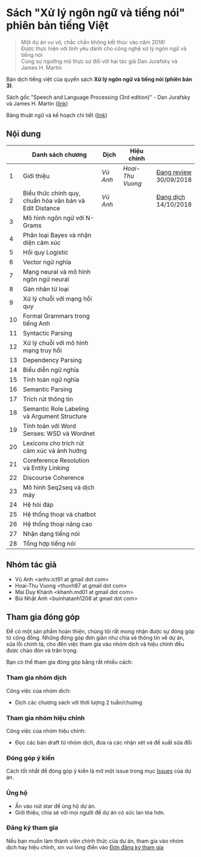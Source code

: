 # Sách "Xử lý ngôn ngữ và tiếng nói" phiên bản tiếng Việt 

> Một dự án vu vơ, chắc chắn không kết thúc vào năm 2018!<br>
> Được thực hiện với tình yêu dành cho công nghệ xử lý ngôn ngữ và tiếng nói<br>
> Cùng sự ngưỡng mộ thực sự đối với hai tác giả Dan Jurafsky và James H. Martin

Bản dịch tiếng việt của quyển sách **Xử lý ngôn ngữ và tiếng nói (phiên bản 3)**.

Sách gốc "Speech and Language Processing (3rd edition)" - Dan Jurafsky và James H. Martin ([link](https://web.stanford.edu/~jurafsky/slp3/))

Bảng thuật ngữ và kế hoạch chi tiết ([link](https://docs.google.com/spreadsheets/d/1iHO-ktjAj4qS9--lijADSiGdsxRmnMuEmrOJoiyLUU8/edit?usp=sharing)) 

## Nội dung

|    | Danh sách chương                                        | Dịch       | Hiệu chỉnh           |                   |
|----|---------------------------------------------------------|------------|---------------------|--------------------|
| 1  | Giới thiệu                                              | *Vũ Anh*   | *Hoai-Thu Vuong*     | [Đang review](pdf/1.pdf)<br/>30/09/2018 |
| 2  | Biểu thức chính quy, chuẩn hóa văn bản và Edit Distance | *Vũ Anh*   |                      | [Đang dịch](pdf/2.pdf)<br>14/10/2018|
| 3  | Mô hình ngôn ngữ với N-Grams                            |            |                      |               |
| 4  | Phân loại Bayes và nhận diện cảm xúc                    |            |                      |               |
| 5  | Hồi quy Logistic                                        |            |                      |               |
| 6  | Vector ngữ nghĩa                                        |            |                      |               |
| 7  | Mạng neural và mô hình ngôn ngữ neural                  |            |                      |               |
| 8  | Gán nhãn từ loại                                        |            |                      |               |
| 9  | Xử lý chuỗi với mạng hồi quy                            |            |                      |               |
| 10 | Formal Grammars trong tiếng Anh                         |            |                      |               |
| 11 | Syntactic Parsing                                       |            |                      |               |
| 12 | Xử lý chuỗi với mô hình mạng truy hồi                   |            |                      |               |
| 13 | Dependency Parsing                                      |            |                      |               |
| 14 | Biểu diễn ngữ nghĩa                                     |            |                      |               |
| 15 | Tính toán ngữ nghĩa                                     |            |                      |               |
| 16 | Semantic Parsing                                        |            |                      |               |
| 17 | Trích rút thông tin                                     |            |                      |               |
| 18 | Semantic Role Labeling và Argument Structure            |            |                      |               |
| 19 | Tính toán với Word Senses: WSD và Wordnet               |            |                      |               |
| 20 | Lexicons cho trích rút cảm xúc và ảnh hưởng             |            |                      |               |
| 21 | Coreference Resolution và Entity Linking                |            |                      |               |
| 22 | Discourse Coherence                                     |            |                      |               |
| 23 | Mô hình Seq2seq và dịch máy                             |            |                      |               |
| 24 | Hệ hỏi đáp                                              |            |                      |               |
| 25 | Hệ thống thoại và chatbot                               |            |                      |               |
| 26 | Hệ thống thoại nâng cao                                 |            |                      |               |
| 27 | Nhận dạng tiếng nói                                     |            |                      |               |
| 28 | Tổng hợp tiếng nói                                      |            |                      |               |

## Nhóm tác giả 

* Vũ Anh &lt;anhv.ict91 at gmail dot com&gt;
* Hoai-Thu Vuong &lt;thuvh87 at gmail dot com&gt;
* Mai Duy Khánh &lt;khanh.md01 at gmail dot com&gt;
* Bùi Nhật Anh &lt;buinhatanh1208 at gmail dot com&gt;

## Tham gia đóng góp

Để có một sản phẩm hoàn thiện, chúng tôi rất mong nhận được sự đóng góp từ cộng đồng. Những đóng góp đơn giản như chia sẻ thông tin về dự án, sửa lỗi chính tả, cho đến việc tham gia vào nhóm dịch và hiệu chỉnh đều được chào đón và trân trọng.

Bạn có thể tham gia đóng góp bằng rất nhiều cách:

### Tham gia nhóm dịch 

Công việc của nhóm dich: 

* Dịch các chương sách với thời lượng 2 tuần/chương

### Tham gia nhóm hiệu chỉnh 

Công việc của nhóm hiệu chỉnh:

* Đọc các bản draft từ nhóm dịch, đưa ra các nhận xét và đề xuất sửa đổi  

### Đóng góp ý kiến

Cách tốt nhất để đóng góp ý kiến là mở một issue trong mục [Issues](https://github.com/undertheseanlp/slp3-vietnamese/issues) của dự án.

### Ủng hộ

* Ấn vào nút star để ủng hộ dự án.
* Giới thiệu, chia sẻ với mọi người để dự án có sức lan tỏa hơn. 

### Đăng ký tham gia 

Nếu bạn muốn làm thành viên chính thức của dự án, tham gia vào nhóm dịch hay hiệu chỉnh, xin vui lòng điền vào [Đơn đăng ký tham gia](https://goo.gl/forms/MpJTjblliFKi4vLO2)